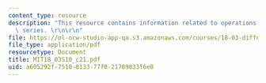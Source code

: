 ```yaml
---
content_type: resource
description: "This resource contains information related to operations on fourier\
  \ series. \r\n\r\n"
file: https://ol-ocw-studio-app-qa.s3.amazonaws.com/courses/18-03-differential-equations-spring-2010/a605292f7510813377f021789833f6e0_MIT18_03S10_c21.pdf
file_type: application/pdf
resourcetype: Document
title: MIT18_03S10_c21.pdf
uid: a605292f-7510-8133-77f0-21789833f6e0
---
```

